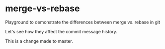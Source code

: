 # merge-vs-rebase

Playground to demonstrate the differences between merge vs. rebase in git

Let's see how they affect the commit message history.

This is a change made to master.
